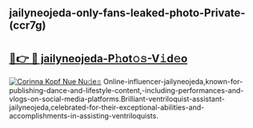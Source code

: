 ## jailyneojeda-only-fans​-leaked-photo​-Private-(ccr7g)


# <h2><a href="https://mediaupload.pro?title=jailyneojeda&ref=git">🔗👉 🔴 jailyneojeda-P𝚑ot𝚘𝚜-V𝚒d𝚎o</a></h2>

[![Corinna Kopf Nue Nu𝚍e𝚜](https://i.imgur.com/0qMVB7G.gif)](https://mediaupload.pro?title=jailyneojeda&ref=git)
Online-influencer-jailyneojeda,known-for-publishing-dance-and-lifestyle-content,-including-performances-and-vlogs-on-social-media-platforms.Brilliant-ventriloquist-assistant-jailyneojeda,celebrated-for-their-exceptional-abilities-and-accomplishments-in-assisting-ventriloquists.  